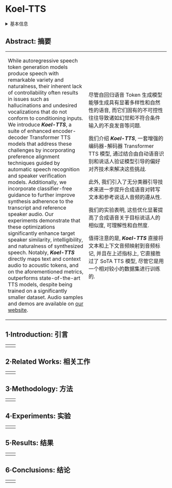 # Koel-TTS

<details>
<summary>基本信息</summary>

- 标题: "Koel-TTS: Enhancing LLM based Speech Generation with Preference Alignment and Classifier Free Guidance"
- 作者:
  - 01 Shehzeen Hussain (NVIDIA Corporation, shehzeenh@nvidia.com)
  - 02 Paarth Neekhara (NVIDIA Corporation, pneekhara@nvidia.com)
  - 03 Xuesong Yang (NVIDIA Corporation)
  - 04 Edresson Casanova (NVIDIA Corporation)
  - 05 Subhankar Ghosh (NVIDIA Corporation)
  - 06 Mikyas T.Desta (NVIDIA Corporation)
  - 07 Roy Fejgin (NVIDIA Corporation)
  - 08 Rafael Valle (NVIDIA Corporation)
  - 09 Jason Li (NVIDIA Corporation)
- 链接:
  - [ArXiv](https://arxiv.org/abs/2502.05236)
  - [Publication]()
  - [Github]()
  - [Demo](https://koeltts.github.io)
- 文件:
  - [ArXiv](_PDF/2502.05236v1__Koel-TTS__Enhancing_LLM_based_Speech_Generation_with_Preference_Alignment_and_Classifier_Free_Guidance.pdf)
  - [Publication] #TODO

</details>

## Abstract: 摘要

<table><tr><td width="50%">

While autoregressive speech token generation models produce speech with remarkable variety and naturalness, their inherent lack of controllability often results in issues such as hallucinations and undesired vocalizations that do not conform to conditioning inputs.
We introduce ***Koel-TTS***, a suite of enhanced encoder-decoder Transformer TTS models that address these challenges by incorporating preference alignment techniques guided by automatic speech recognition and speaker verification models.
Additionally, we incorporate classifier-free guidance to further improve synthesis adherence to the transcript and reference speaker audio.
Our experiments demonstrate that these optimizations significantly enhance target speaker similarity, intelligibility, and naturalness of synthesized speech.
Notably, ***Koel-TTS*** directly maps text and context audio to acoustic tokens, and on the aforementioned metrics, outperforms state-of-the-art TTS models, despite being trained on a significantly smaller dataset.
Audio samples and demos are available on [our website](https://koeltts.github.io/).

</td><td>

尽管自回归语音 Token 生成模型能够生成具有显著多样性和自然性的语音, 而它们固有的不可控性往往导致诸如幻觉和不符合条件输入的不良发音等问题.

我们介绍 ***Koel-TTS***, 一套增强的编码器-解码器 Transformer TTS 模型, 通过结合由自动语音识别和说话人验证模型引导的偏好对齐技术来解决这些挑战.

此外, 我们引入了无分类器引导技术来进一步提升合成语音对转写文本和参考说话人音频的遵从性.

我们的实验表明, 这些优化显著提高了合成语音关于目标说话人的相似度, 可理解性和自然度.

值得注意的是, ***Koel-TTS*** 直接将文本和上下文音频映射到音频标记, 并且在上述指标上, 它直接胜过了 SoTA TTS 模型, 尽管它是用一个相对较小的数据集进行训练的.

</td></tr></table>

## 1·Introduction: 引言

<table><tr><td width="50%">

</td></tr></table>

## 2·Related Works: 相关工作

<table><tr><td width="50%">

</td></tr></table>

## 3·Methodology: 方法

<table><tr><td width="50%">

</td></tr></table>

## 4·Experiments: 实验

<table><tr><td width="50%">

</td></tr></table>

## 5·Results: 结果

<table><tr><td width="50%">

</td></tr></table>

## 6·Conclusions: 结论

<table><tr><td width="50%">

</td></tr></table>
